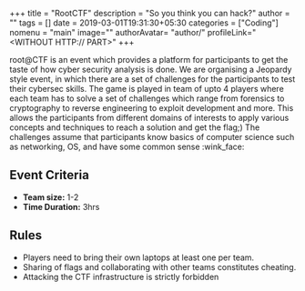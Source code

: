+++
title = "RootCTF"
description = "So you think you can hack?"
author = ""
tags = []
date = 2019-03-01T19:31:30+05:30
categories = ["Coding"]
nomenu = "main"
image="<BACKGROUND IMAGE FOR YOUR POST>"
authorAvatar= "author/<YOUR AVATAR>"
profileLink="<WITHOUT HTTP:// PART>"
+++

root@CTF is an event which provides a platform for participants to get the taste of how cyber security analysis is done. We are organising a Jeopardy style event, in which there are a set of challenges for the participants to test their cybersec skills. The game is played in team of upto 4 players where each team has to solve a set of challenges which range from forensics to cryptography to reverse engineering to exploit development and more. This allows the participants from different domains of interests to apply various concepts and techniques to reach a solution and get the flag;) The challenges assume that participants know basics of computer science such as networking, OS, and have some common sense :wink_face:

## Event Criteria

- **Team size:** 1-2
- **Time Duration:** 3hrs

## Rules

- Players need to bring their own laptops at least one per team.
- Sharing of flags and collaborating with other teams constitutes cheating.
- Attacking the CTF infrastructure is strictly forbidden

